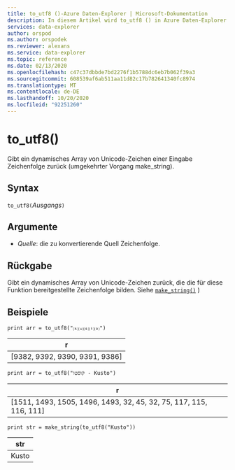 ```yaml
---
title: to_utf8 ()-Azure Daten-Explorer | Microsoft-Dokumentation
description: In diesem Artikel wird to_utf8 () in Azure Daten-Explorer beschrieben.
services: data-explorer
author: orspod
ms.author: orspodek
ms.reviewer: alexans
ms.service: data-explorer
ms.topic: reference
ms.date: 02/13/2020
ms.openlocfilehash: c47c37dbbde7bd2276f1b5788dc6eb7b062f39a3
ms.sourcegitcommit: 608539af6ab511aa11d82c17b782641340fc8974
ms.translationtype: MT
ms.contentlocale: de-DE
ms.lasthandoff: 10/20/2020
ms.locfileid: "92251260"
---
```

# <a name="to_utf8"></a>to_utf8()

Gibt ein dynamisches Array von Unicode-Zeichen einer Eingabe Zeichenfolge zurück (umgekehrter Vorgang make_string).

## <a name="syntax"></a>Syntax

`to_utf8(`*Ausgangs*`)`

## <a name="arguments"></a>Argumente

* *Quelle*: die zu konvertierende Quell Zeichenfolge.

## <a name="returns"></a>Rückgabe

Gibt ein dynamisches Array von Unicode-Zeichen zurück, die die für diese Funktion bereitgestellte Zeichenfolge bilden.
Siehe [`make_string()`](makestringfunction.md) )

## <a name="examples"></a>Beispiele

```kusto
print arr = to_utf8("⒦⒰⒮⒯⒪")
```

|r|
|---|
|[9382, 9392, 9390, 9391, 9386]|

```kusto
print arr = to_utf8("קוסטו - Kusto")
```

|r|
|---|
|[1511, 1493, 1505, 1496, 1493, 32, 45, 32, 75, 117, 115, 116, 111]|

```kusto
print str = make_string(to_utf8("Kusto"))
```

|str|
|---|
|Kusto|
